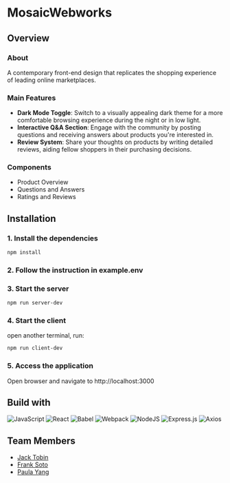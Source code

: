 # MosaicWebworks
## Overview
### About
A contemporary front-end design that replicates the shopping experience of leading online marketplaces.

### Main Features
- **Dark Mode Toggle**: Switch to a visually appealing dark theme for a more comfortable browsing experience during the night or in low light.
- **Interactive Q&A Section**: Engage with the community by posting questions and receiving answers about products you're interested in.
- **Review System**: Share your thoughts on products by writing detailed reviews, aiding fellow shoppers in their purchasing decisions.

### Components
- Product Overview
- Questions and Answers
- Ratings and Reviews
## Installation
### 1. Install the dependencies
```bash
npm install
```

### 2. Follow the instruction in example.env

### 3. Start the server
```bash
npm run server-dev
```

### 4. Start the client
open another terminal, run:
```bash
npm run client-dev
```

### 5. Access the application
Open browser and navigate to http://localhost:3000

## Build with
![JavaScript](https://img.shields.io/badge/javascript-%23323330.svg?style=for-the-badge&logo=javascript&logoColor=%23F7DF1E)
![React](https://img.shields.io/badge/react-%2320232a.svg?style=for-the-badge&logo=react&logoColor=%2361DAFB)
![Babel](https://img.shields.io/badge/Babel-F9DC3e?style=for-the-badge&logo=babel&logoColor=black)
![Webpack](https://img.shields.io/badge/webpack-%238DD6F9.svg?style=for-the-badge&logo=webpack&logoColor=black)
![NodeJS](https://img.shields.io/badge/node.js-6DA55F?style=for-the-badge&logo=node.js&logoColor=white)
![Express.js](https://img.shields.io/badge/express.js-%23404d59.svg?style=for-the-badge&logo=express&logoColor=%2361DAFB)
![Axios](https://img.shields.io/badge/Axios-5A29E4.svg?style=for-the-badge&logo=Axios&logoColor=white)


## Team Members
- [Jack Tobin](https://github.com/luckynumberthirteen)
- [Frank Soto](https://github.com/frankasoto)
- [Paula Yang](https://github.com/Paula-Yang)
